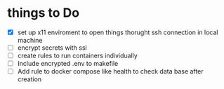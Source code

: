 # things to Do
- [x] set up x11 enviroment to open things thorught ssh connection in local machine
- [ ] encrypt secrets with ssl
- [ ] create rules to run containers individually
- [ ] Include encrypted .env to makefile 
- [ ] Add rule to docker compose like health to check data base after creation